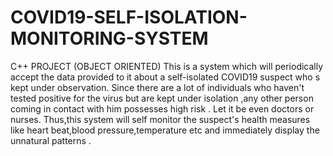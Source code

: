 # COVID19-SELF-ISOLATION-MONITORING-SYSTEM
C++ PROJECT (OBJECT ORIENTED) This is a system which will periodically accept the data provided to it about a self-isolated COVID19 suspect who s kept under observation. Since there are a lot of individuals who haven't tested positive for the virus but are kept under isolation ,any other person coming in contact with him possesses high risk . Let it be even doctors or nurses. Thus,this system will self monitor the suspect's health measures like heart beat,blood pressure,temperature etc and immediately display the unnatural patterns .
